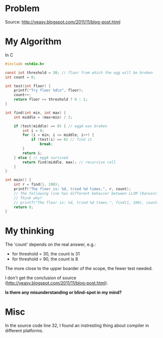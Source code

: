 # Problem

Source: http://yeasy.blogspot.com/2011/11/blog-post.html

# My Algorithm

In C

```c
#include <stdio.h>

const int threshold = 30; // floor from which the egg will be broken
int count = 0;

int test(int floor) {
	printf("Try floor %d\n", floor);
	count++;
	return floor >= threshold ? 0 : 1;
}

int find(int min, int max) {
	int middle = (max+min) / 2;

	if (test(middle) == 0) { // eggA was broken
		int i = 0;
		for (i = min; i <= middle; i++) {
			if (test(i) == 0) // find it
				break;
		}
		return i;
	} else { // eggA survived
		return find(middle, max); // recursive call
	}
}

int main() {
	int r = find(1, 100);
	printf("The floor is: %d, tried %d times.", r, count);
	// The following line has different behavior between LLVM (Darwin) and gcc (Linux/bsd).
	// Think why?
	// printf("The floor is: %d, tried %d times.", find(1, 100), count);
	return 0;
}
```

# My thinking

The 'count' depends on the real answer, e.g.:

- for threshold = 30, the count is 31
- for threshold = 90, the count is 8

The more close to the upper boarder of the scope, the fewer test needed.

I don't get the conclusion of source (http://yeasy.blogspot.com/2011/11/blog-post.html).

**Is there any misunderstanding or blind-spot in my mind?**

# Misc

In the source code line 32, I found an instresting thing about compiler in different platforms.
